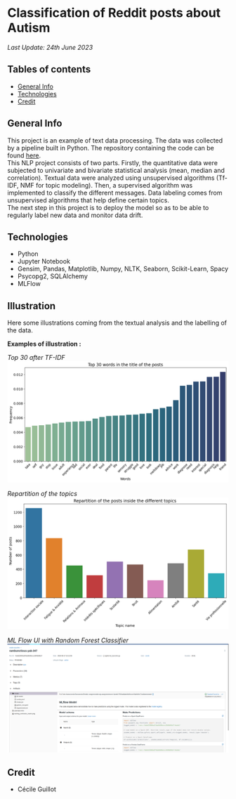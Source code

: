 # Classification of Reddit posts about Autism

*Last Update: 24th June 2023*

## Tables of contents 

- [General Info](#general-info)
- [Technologies](#technologies)
- [Credit](#credit)

## General Info

This project is an example of text data processing. The data was collected by a pipeline built in Python. The repository containing the code can be found [here](https://github.com/cecilegltslmcs/ETL-reddit).<br>
This NLP project consists of two parts. Firstly, the quantitative data were subjected to univariate and bivariate statistical analysis (mean, median and correlation). Textual data were analyzed using unsupervised algorithms (Tf-IDF, NMF for topic modeling). Then, a supervised algorithm was implemented to classify the different messages. Data labeling comes from unsupervised algorithms that help define certain topics.<br>
The next step in this project is to deploy the model so as to be able to regularly label new data and monitor data drift. 

## Technologies

- Python
- Jupyter Notebook
- Gensim, Pandas, Matplotlib, Numpy, NLTK, Seaborn, Scikit-Learn, Spacy
- Psycopg2, SQLAlchemy
- MLFlow

## Illustration

Here some illustrations coming from the textual analysis and the labelling of the data.

**Examples of illustration :**

*Top 30 after TF-IDF*
![Alt text](illustration/image-1.png)

*Repartition of the topics*
![Alt text](illustration/image.png)

*ML Flow UI with Random Forest Classifier*
![Alt text](illustration/mlflow-ui.png)

## Credit

- Cécile Guillot
